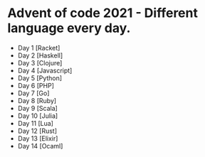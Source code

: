# Advent of code 2021 - Different language every day.

- Day 1 [Racket]
- Day 2 [Haskell]
- Day 3 [Clojure]
- Day 4 [Javascript]
- Day 5 [Python]
- Day 6 [PHP]
- Day 7 [Go]
- Day 8 [Ruby]
- Day 9 [Scala]
- Day 10 [Julia]
- Day 11 [Lua]
- Day 12 [Rust]
- Day 13 [Elixir]
- Day 14 [Ocaml]
